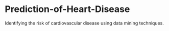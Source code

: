 # Prediction-of-Heart-Disease
Identifying the risk of cardiovascular disease using data mining techniques.
